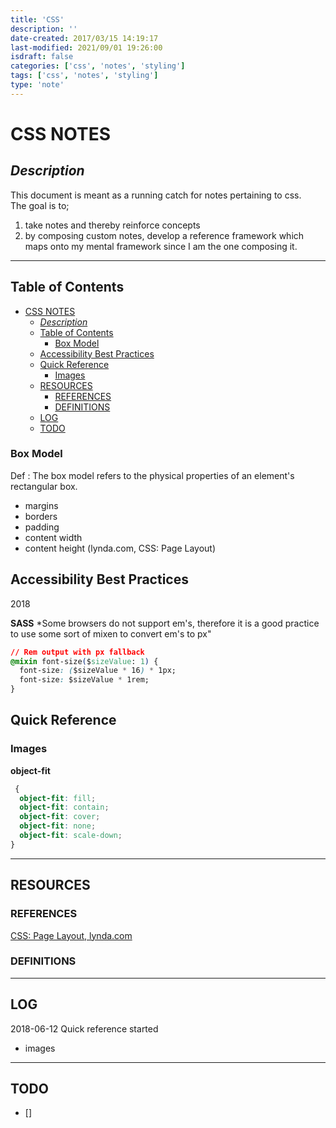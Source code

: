 ```yaml
---
title: 'CSS'
description: ''
date-created: 2017/03/15 14:19:17
last-modified: 2021/09/01 19:26:00
isdraft: false
categories: ['css', 'notes', 'styling']
tags: ['css', 'notes', 'styling']
type: 'note'
---
```


# CSS NOTES

## _Description_

This document is meant as a running catch for notes pertaining to css.</br> The goal is to;

1. take notes and thereby reinforce concepts
2. by composing custom notes, develop a reference framework which maps onto my mental framework since I am the one composing it.

---

## Table of Contents

<!-- @import "[TOC]" {cmd="toc" depthFrom=2 depthTo=5 orderedList=false} -->
<!-- code_chunk_output -->

- [CSS NOTES](#css-notes)
  - [_Description_](#description)
  - [Table of Contents](#table-of-contents)
    - [Box Model](#box-model)
  - [Accessibility Best Practices](#accessibility-best-practices)
  - [Quick Reference](#quick-reference)
    - [Images](#images)
  - [RESOURCES](#resources)
    - [REFERENCES](#references)
    - [DEFINITIONS](#definitions)
  - [LOG](#log)
  - [TODO](#todo)

<!-- /code_chunk_output -->

### Box Model

Def : The box model refers to the physical properties of an element's rectangular box.

- margins
- borders
- padding
- content width
- content height
  (lynda.com, CSS: Page Layout)

## Accessibility Best Practices

2018

**SASS**
\*Some browsers do not support em's, therefore it is a good practice to use some sort of mixen to convert em's to px"

```css
// Rem output with px fallback
@mixin font-size($sizeValue: 1) {
  font-size: ($sizeValue * 16) * 1px;
  font-size: $sizeValue * 1rem;
}
```

## Quick Reference

### Images

**object-fit**

```css
 {
  object-fit: fill;
  object-fit: contain;
  object-fit: cover;
  object-fit: none;
  object-fit: scale-down;
}
```

---

## RESOURCES

### REFERENCES

[CSS: Page Layout, lynda.com](https://www.lynda.com/Web-Interactive-CSS-training/CSS-Page-Layouts/86003-2.html)

### DEFINITIONS

---

## LOG

2018-06-12
Quick reference started

- images

---

## TODO

- []
